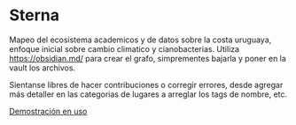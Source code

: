 # Sterna
Mapeo del ecosistema academicos y de datos sobre la costa uruguaya, enfoque inicial sobre cambio climatico y cianobacterias.
Utiliza https://obsidian.md/ para crear el grafo, simprementes bajarla y poner en la vault los archivos.

Sientanse libres de hacer contribuciones o corregir errores, desde agregar más detaller en las categorias de lugares 
a arreglar los tags de nombre, etc.

[Demostración en uso](https://www.youtube.com/watch?v=UYBsV78MuiA)
